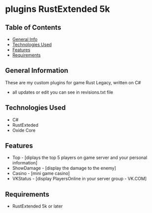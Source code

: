 # plugins RustExtended 5k

## Table of Contents
* [General Info](#general-information)
* [Technologies Used](#technologies-used)
* [Features](#features)
* [Requirements](#requirements)

## General Information

These are my custom plugins for game Rust Legacy, written on C#
* all updates or edit you can see in revisions.txt file

## Technologies Used
* C#
* RustExteded
* Oxide Core

## Features
* Top - [diplays the top 5 players on game server and your personal information]
* ShowDamage - [display the damage to the enemy]
* Casino - [mini game casino]
* VKStatus - [display PlayersOnline in your server group - VK.COM]

## Requirements
* RustExtended 5k or later
